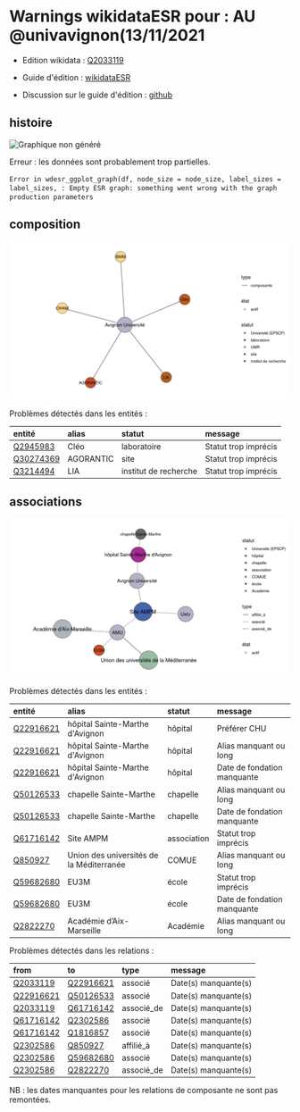 Warnings wikidataESR pour : AU @univavignon(13/11/2021
================

- Edition wikidata : [Q2033119](https://www.wikidata.org/wiki/Q2033119)
- Guide d'édition : [wikidataESR](https://github.com/cpesr/wikidataESR/)

- Discussion sur le guide d'édition : [github](https://github.com/cpesr/wikidataESR/issues)



## histoire 

![Graphique non généré](Q2033119-histoire.png) 

 


Erreur : les données sont probablement trop partielles.
```
Error in wdesr_ggplot_graph(df, node_size = node_size, label_sizes = label_sizes, : Empty ESR graph: something went wrong with the graph production parameters

``` 



## composition 

![Graphique non généré](Q2033119-composition.png) 

Problèmes détectés dans les entités :

|entité                                               |alias     |statut                |message              |
|:----------------------------------------------------|:---------|:---------------------|:--------------------|
|[Q2945983](https://www.wikidata.org/wiki/Q2945983)   |Cléo      |laboratoire           |Statut trop imprécis |
|[Q30274369](https://www.wikidata.org/wiki/Q30274369) |AGORANTIC |site                  |Statut trop imprécis |
|[Q3214494](https://www.wikidata.org/wiki/Q3214494)   |LIA       |institut de recherche |Statut trop imprécis |

 



## associations 

![Graphique non généré](Q2033119-associations.png) 

Problèmes détectés dans les entités :

|entité                                               |alias                                    |statut      |message                     |
|:----------------------------------------------------|:----------------------------------------|:-----------|:---------------------------|
|[Q22916621](https://www.wikidata.org/wiki/Q22916621) |hôpital Sainte-Marthe d'Avignon          |hôpital     |Préférer CHU                |
|[Q22916621](https://www.wikidata.org/wiki/Q22916621) |hôpital Sainte-Marthe d'Avignon          |hôpital     |Alias manquant ou long      |
|[Q22916621](https://www.wikidata.org/wiki/Q22916621) |hôpital Sainte-Marthe d'Avignon          |hôpital     |Date de fondation manquante |
|[Q50126533](https://www.wikidata.org/wiki/Q50126533) |chapelle Sainte-Marthe                   |chapelle    |Alias manquant ou long      |
|[Q50126533](https://www.wikidata.org/wiki/Q50126533) |chapelle Sainte-Marthe                   |chapelle    |Date de fondation manquante |
|[Q61716142](https://www.wikidata.org/wiki/Q61716142) |Site AMPM                                |association |Statut trop imprécis        |
|[Q850927](https://www.wikidata.org/wiki/Q850927)     |Union des universités de la Méditerranée |COMUE       |Alias manquant ou long      |
|[Q59682680](https://www.wikidata.org/wiki/Q59682680) |EU3M                                     |école       |Statut trop imprécis        |
|[Q59682680](https://www.wikidata.org/wiki/Q59682680) |EU3M                                     |école       |Date de fondation manquante |
|[Q2822270](https://www.wikidata.org/wiki/Q2822270)   |Académie d’Aix-Marseille                 |Académie    |Alias manquant ou long      |

Problèmes détectés dans les relations :

|from                                                 |to                                                   |type       |message              |
|:----------------------------------------------------|:----------------------------------------------------|:----------|:--------------------|
|[Q2033119](https://www.wikidata.org/wiki/Q2033119)   |[Q22916621](https://www.wikidata.org/wiki/Q22916621) |associé    |Date(s) manquante(s) |
|[Q22916621](https://www.wikidata.org/wiki/Q22916621) |[Q50126533](https://www.wikidata.org/wiki/Q50126533) |associé    |Date(s) manquante(s) |
|[Q2033119](https://www.wikidata.org/wiki/Q2033119)   |[Q61716142](https://www.wikidata.org/wiki/Q61716142) |associé_de |Date(s) manquante(s) |
|[Q61716142](https://www.wikidata.org/wiki/Q61716142) |[Q2302586](https://www.wikidata.org/wiki/Q2302586)   |associé    |Date(s) manquante(s) |
|[Q61716142](https://www.wikidata.org/wiki/Q61716142) |[Q1816857](https://www.wikidata.org/wiki/Q1816857)   |associé    |Date(s) manquante(s) |
|[Q2302586](https://www.wikidata.org/wiki/Q2302586)   |[Q850927](https://www.wikidata.org/wiki/Q850927)     |affilié_à  |Date(s) manquante(s) |
|[Q2302586](https://www.wikidata.org/wiki/Q2302586)   |[Q59682680](https://www.wikidata.org/wiki/Q59682680) |associé    |Date(s) manquante(s) |
|[Q2302586](https://www.wikidata.org/wiki/Q2302586)   |[Q2822270](https://www.wikidata.org/wiki/Q2822270)   |associé_de |Date(s) manquante(s) |

NB : les dates manquantes pour les relations de composante ne sont pas remontées. 

